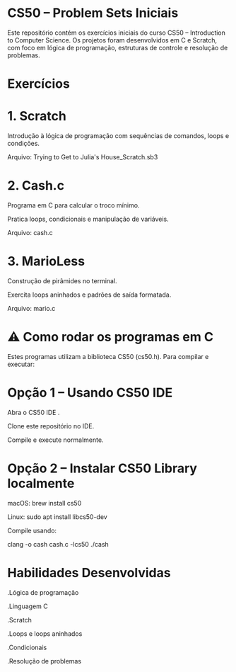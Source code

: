 # CS50 – Problem Sets Iniciais

Este repositório contém os exercícios iniciais do curso CS50 – Introduction to Computer Science. Os projetos foram desenvolvidos em C e Scratch, com foco em lógica de programação, estruturas de controle e resolução de problemas.

# Exercícios
   
# 1. Scratch

Introdução à lógica de programação com sequências de comandos, loops e condições.

Arquivo: Trying to Get to Julia's House_Scratch.sb3

# 2. Cash.c

Programa em C para calcular o troco mínimo.

Pratica loops, condicionais e manipulação de variáveis.

Arquivo: cash.c

# 3. MarioLess

Construção de pirâmides no terminal.

Exercita loops aninhados e padrões de saída formatada.

Arquivo: mario.c

# ⚠️ Como rodar os programas em C

Estes programas utilizam a biblioteca CS50 (cs50.h). Para compilar e executar:

# Opção 1 – Usando CS50 IDE

Abra o CS50 IDE
.

Clone este repositório no IDE.

Compile e execute normalmente.

# Opção 2 – Instalar CS50 Library localmente

macOS: brew install cs50

Linux: sudo apt install libcs50-dev

Compile usando:

clang -o cash cash.c -lcs50
./cash

# Habilidades Desenvolvidas

.Lógica de programação

.Linguagem C

.Scratch

.Loops e loops aninhados

.Condicionais

.Resolução de problemas
